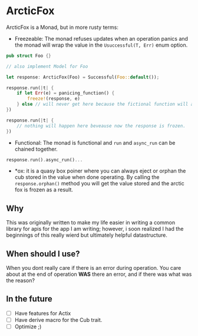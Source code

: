 # ArcticFox

ArcticFox is a Monad, but in more rusty terms:
- Freezeable: The monad refuses updates when an operation panics and the monad will wrap the value in the `Usuccessful(T, Err)` enum option.
```rust
pub struct Foo {}

// also implement Model for Foo

let response: ArcticFox(Foo) = Successful(Foo::default());

response.run(|t| {
    if let Err(e) = panicing_function() {
        freeze!(response, e)
    } else // will never get here because the fictional function will always panic
})

response.run(|t| {
    // nothing will happen here beveause now the response is frozen.
})
```
- Functional: The monad is functional and `run` and `async_run` can be chained together. 
```rust
response.run().async_run()...
```

- *ox: it is a quasy box poiner where you can always eject or orphan the cub stored in the value when done operating. By calling the `response.orphan()` method you will get the value stored and the arctic fox is frozen as a result.

## Why

This was originally written to make my life easier in writing a common library for apis for the app I am writing; however, i soon realized I had the beginnings of this really wierd but ultimately helpful datastructure. 

## When should I use?

When you dont really care if there is an error during operation. You care about at the end of operation **WAS** there an error, and if there was what was the reason?

## In the future
 
- [ ] Have features for Actix
- [ ] Have derive macro for the Cub trait.
- [ ] Optimize ;)
